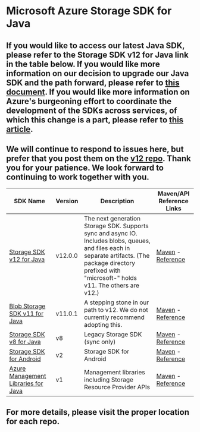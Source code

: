 # Microsoft Azure Storage SDK for Java
## If you would like to access our latest Java SDK, please refer to the Storage SDK v12 for Java link in the table below. If you would like more information on our decision to upgrade our Java SDK and the path forward, please refer to [this document](https://github.com/Azure/azure-storage-java/blob/master/V12%20Upgrade%20Story.md). If you would like more information on Azure's burgeoning effort to coordinate the development of the SDKs across services, of which this change is a part, please refer to [this article](https://azure.microsoft.com/en-us/blog/previewing-azure-sdks-following-new-azure-sdk-api-standards/).

## We will continue to respond to issues here, but prefer that you post them on the [v12 repo](https://github.com/azure/azure-sdk-for-java). Thank you for your patience. We look forward to continuing to work together with you.

| SDK Name      | Version       | Description | Maven/API Reference Links |
| ------------- | ------------- | ----------- | ----- |
| [Storage SDK v12 for Java](https://github.com/Azure/azure-sdk-for-java/tree/master/sdk/storage) | v12.0.0 | The next generation Storage SDK. Supports sync and async IO. Includes blobs, queues, and files each in separate artifacts. (The package directory prefixed with "microsoft-" holds v11. The others are v12.) | [Maven](https://search.maven.org/search?q=g:com.azure%20AND%20a:azure-storage-blob) - [Reference](https://azuresdkdocs.blob.core.windows.net/$web/java/azure-storage-blob/12.0.0/index.html)
| [Blob Storage SDK v11 for Java](https://github.com/Azure/azure-sdk-for-java/tree/master/sdk/storage/microsoft-azure-storage-blob)  | v11.0.1  | A stepping stone in our path to v12. We do not currently recommend adopting this. | [Maven](https://mvnrepository.com/artifact/com.microsoft.azure/azure-storage-blob) - [Reference](https://docs.microsoft.com/en-us/java/api/overview/azure/storage/client?view=azure-java-stable) |
| [Storage SDK v8 for Java](https://github.com/azure/azure-storage-java/tree/legacy-master)  | v8  | Legacy Storage SDK (sync only) | [Maven](https://mvnrepository.com/artifact/com.microsoft.azure/azure-storage) - [Reference](https://docs.microsoft.com/en-us/java/api/overview/azure/storage_stable?view=azure-java-legacy)|
| [Storage SDK for Android](https://github.com/Azure/azure-storage-android) | v2 | Storage SDK for Android | [Maven](https://mvnrepository.com/artifact/com.microsoft.azure.android/azure-storage-android) - [Reference](http://azure.github.io/azure-storage-android/)
| [Azure Management Libraries for Java](https://github.com/Azure/azure-libraries-for-java) | v1 | Management libraries including Storage Resource Provider APIs | [Maven](https://mvnrepository.com/artifact/com.microsoft.azure/azure-mgmt-resources) - [Reference](http://azure.github.io/azure-storage-android/)|

## For more details, please visit the proper location for each repo.
